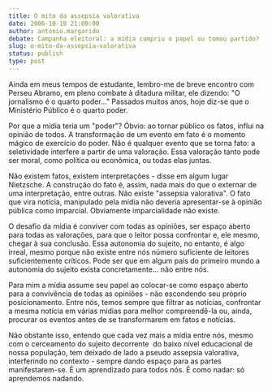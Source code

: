 ```yaml
---
title: O mito da assepsia valorativa
date: 2006-10-18 21:00:00
author: antonio.margarido
debate: Campanha eleitoral: a mídia cumpriu o papel ou tomou partido?
slug: o-mito-da-assepsia-valorativa
status: publish 
type: post
---
```


Ainda em meus tempos de estudante, lembro-me de breve encontro com Perseu Abramo, em pleno combate à ditadura militar, ele dizendo: "O jornalismo é o quarto poder..." Passados muitos anos, hoje diz-se que o Ministério Público é o quarto poder. 


Por que a mídia teria um "poder"? Óbvio: ao tornar público os fatos, influi na opinião de todos. A transformação de um evento em fato é o momento mágico de exercício do poder. Não é qualquer evento que se torna fato: a seletividade interfere a partir de uma valoração. Essa valoração tanto pode ser moral, como política ou econômica, ou todas elas juntas. 


Não existem fatos, existem interpretações - disse em algum lugar Nietzsche. A construção do fato é, assim, nada mais do que o externar de uma interpretação, entre outras. Não existe "assepsia valorativa". O fato que vira notícia, manipulado pela mídia não deveria apresentar-se à opinião pública como imparcial. Obviamente imparcialidade não existe. 


O desafio da mídia é conviver com todas as opiniões, ser espaço aberto para todas as valorações, para que o leitor possa confrontar e, ele mesmo, chegar à sua conclusão. Essa autonomia do sujeito, no entanto, é algo irreal, mesmo porque não existe entre nós número suficiente de leitores suficientemente críticos. Pode ser que em algum país do primeiro mundo a autonomia do sujeito exista concretamente... não entre nós.


Para mim a mídia assume seu papel ao colocar-se como espaço aberto para a convivência de todas as opiniões - não escondendo seu próprio posicionamento. Entre nós, temos sempre que filtrar as notícias, confrontar a mesma notícia em várias mídias para melhor compreendê-la ou, ainda, procurar os eventos antes de se transformarem em fatos e notícias. 


Não obstante isso, entendo que cada vez mais a mídia entre nós, mesmo com o cerceamento do sujeito decorrente  do baixo nível educacional de nossa população, tem deixado de lado a pseudo assepsia valorativa, interferindo no contexto - sempre dando espaço para as partes manifestarem-se. É um aprendizado para todos nós. É como nadar: só aprendemos nadando. 


